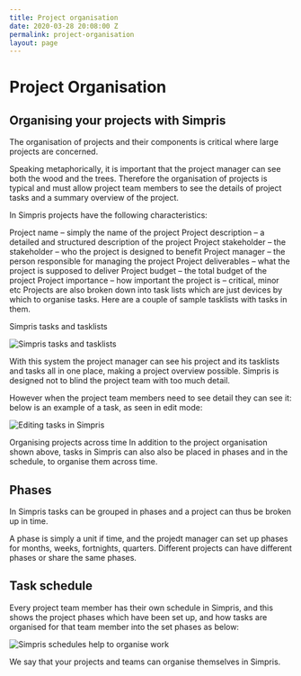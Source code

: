 ```yaml
---
title: Project organisation
date: 2020-03-28 20:08:00 Z
permalink: project-organisation
layout: page
---
```


# Project Organisation
## Organising your projects with Simpris
The organisation of projects and their components is critical where large projects are concerned.

Speaking metaphorically, it is important that the project manager can see both the wood and the trees. Therefore the organisation of projects is typical and must allow project team members to see the details of project tasks and a summary overview of the project.

In Simpris projects have the following characteristics:

Project name – simply the name of the project
Project description – a detailed and structured description of the project
Project stakeholder – the stakeholder – who the project is designed to benefit
Project manager – the person responsible for managing the project
Project deliverables – what the project is supposed to deliver
Project budget – the total budget of the project
Project importance – how important the project is – critical, minor etc
Projects are also broken down into task lists which are just devices by which to organise tasks. Here are a couple of sample tasklists with tasks in them.

Simpris tasks and tasklists

![Simpris tasks and tasklists](https://res.cloudinary.com/goodlycode/image/upload/v1585426468/simpris/tasklists.jpg) 

With this system the project manager can see his project and its tasklists and tasks all in one place, making a project overview possible. Simpris is designed not to blind the project team with too much detail.

However when the project team members need to see detail they can see it: below is an example of a task, as seen in edit mode:

![Editing tasks in Simpris](https://res.cloudinary.com/goodlycode/image/upload/v1585426467/simpris/taskedit01.jpg)

Organising projects across time
In addition to the project organisation shown above, tasks in Simpris can also also be placed in phases and in the schedule, to organise them across time.

## Phases
In Simpris tasks can be grouped in phases and a project can thus be broken up in time.

A phase is simply a unit if time, and the projedt manager can set up phases for months, weeks, fortnights, quarters. Different projects can have different phases or share the same phases.

## Task schedule
Every project team member has their own schedule in Simpris, and this shows the project phases which have been set up, and how tasks are organised for that team member into the set phases as below:

![Simpris schedules help to organise work](https://res.cloudinary.com/goodlycode/image/upload/v1585426468/simpris/schedule.jpg)

We say that your projects and teams can organise themselves in Simpris.